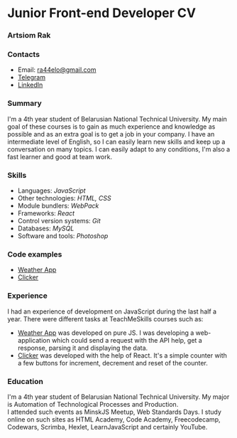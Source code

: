 # Junior Front-end Developer CV
### Artsiom Rak
### Contacts
* Email: ra44elo@gmail.com
* [Telegram](https://t.me/ra44o)
* [LinkedIn](https://www.linkedin.com/in/ra44o/) 

### Summary
I'm a 4th year student of Belarusian National Technical University. 
My main goal of these courses is to gain as much experience and knowledge as possible and as an extra goal is to get a job in your company. 
I have an intermediate level of English, so I can easily learn new skills and keep up a conversation on many topics.
I can easily adapt to any conditions, I'm also a fast learner and good at team work.  

### Skills  
* Languages: *JavaScript*
* Other technologies: *HTML, CSS*
* Module bundlers: *WebPack*
* Frameworks: *React*
* Control version systems: *Git*
* Databases: *MySQL*
* Software and tools: *Photoshop*  

### Code examples
* [Weather App](https://github.com/ra44o/weather-app)
* [Clicker](https://github.com/ra44o/TMS/tree/react-counter/react-counter)  

### Experience
I had an experience of development on JavaScript during the last half a year. There were different tasks at TeachMeSkills courses such as:  
* [Weather App](https://github.com/ra44o/weather-app) was developed on pure JS. I was developing a web-application which could send a request with the API help, get a response, parsing it and displaying the data.
* [Clicker](https://github.com/ra44o/TMS/tree/react-counter/react-counter) was developed with the help of React. It's a simple counter with a few buttons for increment, decrement and reset of the counter.  

### Education
I'm a 4th year student of Belarusian National Technical University. My major is Automation of Technological Processes and Production.  
I attended such events as MinskJS Meetup, Web Standards Days. I study online on such sites as HTML Academy, Code Academy, Freecodecamp, Codewars, Scrimba, Hexlet, LearnJavaScript and certainly YouTube.  
